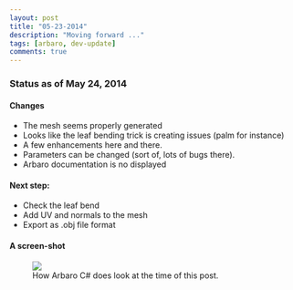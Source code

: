 ```yaml
---
layout: post
title: "05-23-2014"
description: "Moving forward ..."
tags: [arbaro, dev-update]
comments: true
---
```


### Status as of May 24, 2014

#### Changes
 
* The mesh seems properly generated
* Looks like the leaf bending trick is creating issues (palm for instance)
* A few enhancements here and there.
* Parameters can be changed (sort of, lots of bugs there).
* Arbaro documentation is no displayed

#### Next step: 

* Check the leaf bend 
* Add UV and normals to the mesh
* Export as .obj file format


#### A screen-shot

<figure>
	<a href="http://khazanjm.github.io/arbaro-csharp/images/screen_23_05_2014.jpg"><img src="http://khazanjm.github.io/arbaro-csharp/images/screen_23_05_2014.jpg"></a>
	<figcaption>How Arbaro C# does look at the time of this post.</figcaption>
</figure>

